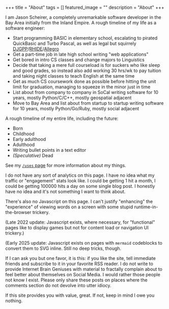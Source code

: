 +++
title =  "About"
tags = []
featured_image = ""
description = "About"
+++

I am Jason Scheirer, a completely unremarkable software developer in the Bay Area initially from the Inland Empire. A rough timeline of my life as a software engineer:

- Start programming BASIC in elementary school, escalating to pirated QuickBasic and Turbo Pascal, as well as legal but squirrely [DJGPP](http://www.delorie.com/djgpp/)/[RHIDE](https://directory.fsf.org/wiki/RHIDE)/[Allegro](https://liballeg.org/)
- Get a part-time job in late high school writing "web applications"
- Get bored in intro CS classes and change majors to Linguistics
- Decide that taking a mere full courseload is for suckers who like sleep and good grades, so instead also add working 30 hrs/wk to pay tuition and taking night classes to teach English at the same time
- Get as much CS coursework done as possible before hitting the unit limit for graduation, managing to squeeze in the minor just in time
- List about from company to company in SoCal writing software for 10 years, mostly Python/C/C++, mostly geospatial adjacent
- Move to Bay Area and list about from startup to startup writing software for 10 years, mostly Python/Go/Ruby, mostly social adjacent

A rough timeline of my entire life, including the future:

- Born
- Childhood
- Early adulthood
- Adulthood
- Writing bullet points in a text editor
- _(Speculative)_ Dead

See my [`/uses` page](/uses) for more information about my things.

I do not have any sort of analytics on this page. I have no idea what my traffic or "engagement" stats look like. I could be getting 1 hit a month, I could be getting 100000 hits a day on some single blog post. I honestly have no idea and it's not something I want to think about.

There's also no Javascript on this page. I can't justify "enhancing" the "experience" of viewing words on a screen with some stupid runtime-in-the-browser trickery.

(Late 2022 update: Javascript exists, where necessary, for "functional" pages like to display games but not for content load or navigation UI trickery.)

(Early 2025 update: Javascript exists on pages with `mermaid` codeblocks to convert them to SVG inline. Still no deep tricks, though.

If I can ask you but one favor, it is this: if you like the site, tell immediate friends and subscribe to it in your favorite RSS reader. I do not write to provide Internet Brain Geniuses with material to fractally complain about to feel better about themselves on Social Media. I would rather those people not know I exist. Please only share these posts on places where the comments section do not devolve into utter idiocy.

If this site provides you with value, great. If not, keep in mind I owe you nothing.
